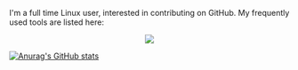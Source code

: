 I'm a full time Linux user, interested in contributing on GitHub. My frequently used tools are listed here:

<p align="center">
  <a href="https://skillicons.dev"> 
    <img src="https://skillicons.dev/icons?i=linux,arduino,raspberrypi,vim,vscode,go,bash,php,py,git,tailwind,mongodb,mysql,sqlite&theme=light&perline=5" />
  </a>
</p>

[![Anurag's GitHub stats](https://github-readme-stats.vercel.app/api?username=sonarypt&show_icons=true&exclude_repo=sonarypt)](https://github.com/anuraghazra/github-readme-stats)
